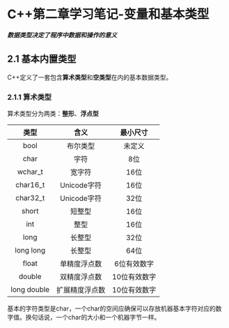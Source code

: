 # C++第二章学习笔记-变量和基本类型

***数据类型决定了程序中数据和操作的意义***

## 2.1 基本内置类型

C++定义了一套包含**算术类型**和**空类型**在内的基本数据类型。

### 2.1.1 算术类型

算术类型分为两类：**整形**、**浮点型**

|    类型     |      含义      |   最小尺寸   |
| :---------: | :------------: | :----------: |
|    bool     |    布尔类型    |    未定义    |
|    char     |      字符      |     8位      |
|   wchar_t   |     宽字符     |     16位     |
|  char16_t   |  Unicode字符   |     16位     |
|  char32_t   |  Unicode字符   |     32位     |
|    short    |     短整型     |     16位     |
|     int     |      整型      |     16位     |
|    long     |     长整型     |     32位     |
|  long long  |     长整型     |     64位     |
|    float    |  单精度浮点数  | 6位有效数字  |
|   double    |  双精度浮点数  | 10位有效数字 |
| long double | 扩展精度浮点数 | 10位有效数字 |

基本的字符类型是char，一个char的空间应确保可以存放机器基本字符对应的数字值。换句话说，一个char的大小和一个机器字节一样。